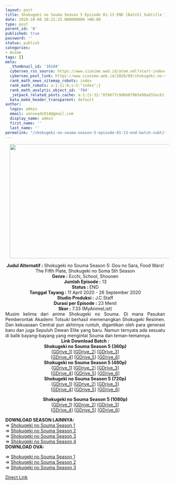 ```yaml
---
layout: post
title: Shokugeki no Souma Season 5 Episode 01-13 END [Batch] Subtitle Indonesia
date: 2020-10-08 10:22:25.000000000 +00:00
type: post
parent_id: '0'
published: true
password: ''
status: publish
categories:
- Anime
tags: []
meta:
  _thumbnail_id: '18104'
  cyberseo_rss_source: https://www.ciunime.web.id/atom.xml?start-index=301&max-results=150
  cyberseo_post_link: https://www.ciunime.web.id/2020/09/shokugeki-no-souma-season-5-episode-01.html
  rank_math_news_sitemap_robots: index
  rank_math_robots: a:1:{i:0;s:5:"index";}
  rank_math_analytic_object_id: '784'
  _jetpack_related_posts_cache: a:1:{s:32:"8f6677c9d6b0f903e98ad32ec61f8deb";a:2:{s:7:"expires";i:1647449023;s:7:"payload";a:0:{}}}
  kata_make_header_transparent: default
author:
  login: admin
  email: senseads014@gmail.com
  display_name: admin
  first_name: ''
  last_name: ''
permalink: "/shokugeki-no-souma-season-5-episode-01-13-end-batch-subtitle-indonesia/"
---
```

<div class="separator" style="clear: both; text-align: center;"><a href="https://1.bp.blogspot.com/-fQUURfptZiU/XpHk3tyOtdI/AAAAAAAAeEo/WmaeVud-HWspLM6Ac8g8UjO5JRZZ43gqACLcBGAsYHQ/s1600/Shokugeki%2Bno%2BSouma%2BSeason%2B5%2B-%2BGou%2Bno%2BSara.jpg" style="margin-left: 1em; margin-right: 1em;"><img border="0" data-original-height="720" data-original-width="1280" height="360" src="{{ site.baseurl }}/assets/2020/10/Shokugeki%2Bno%2BSouma%2BSeason%2B5%2B-%2BGou%2Bno%2BSara.jpg" width="640" /></a></div>
<p>
<div style="text-align: center;"><b>Judul Alternatif :</b>&nbsp;Shokugeki no Souma Season 5: Gou no Sara,&nbsp;Food Wars! The Fifth Plate,&nbsp;Shokugeki no Soma 5th Season</div>
<div style="text-align: center;"><b>Genre :</b>&nbsp;<b></b>Ecchi, School, Shounen</div>
<div style="text-align: center;"><b>Jumlah Episode :</b>&nbsp;13<br /><b>Status :&nbsp;</b>END<br /><b>Tanggal Tayang :</b>&nbsp;11 April 2020 - 26 September 2020<br /><b>Studio Produksi :</b>&nbsp;<b></b>J.C.Staff<br /><b>Durasi per Episode :</b>&nbsp;23 Menit</div>
<div style="text-align: center;"><b>Skor :</b>&nbsp;7.33 (MyAnimeList)</div>
<div style="text-align: center;"></div>
<div style="text-align: justify;">Musim kelima dari anime Shokugeki no Souma. Di mana Pasukan Pemberontak Akademi Totsuki berhasil memenangkan Shokugeki Resimen. Dan kekuasaan Central pun akhirnya runtuh, digantikan oleh para generasi baru dan juga Sepuluh Dewan Elite yang baru. Namun ternyata ada sesuatu di balik bayang-bayang yang mengintai Souma dan teman-temannya.</div>
<div style="text-align: justify;"></div>
<div style="text-align: justify;"></div>
<div style="text-align: center;">
<div><b>Link Download Batch :</b></div>
<div>
<div><b>Shokugeki no Souma Season 5&nbsp;(360p)</b></div>
</div>
<div>[<a href="https://drive.google.com/uc?id=14X3g-XEZfudblT3vD6L4d9inIRQDT49l" target="_blank" rel="noopener">GDrive_1</a>] [<a href="https://drive.google.com/uc?id=18csAPGSo355iP9XFLKL292KHr1YbaUOv" target="_blank" rel="noopener">GDrive_2</a>] [<a href="https://drive.google.com/uc?export=download&amp;id=1RGDNsFPf4YEoRM7Nuxh4FIhS8NVZ9GQj" target="_blank" rel="noopener">GDrive_3</a>]<br />[<a href="https://drive.google.com/uc?id=1jhofx7rnqxpQjg6dFZmOmvxB3Kqsu1b1" target="_blank" rel="noopener">GDrive_4</a>] [<a href="https://drive.google.com/uc?id=1mXal2A1HaSlCzprMsxYeO99UOU_tcYtk" target="_blank" rel="noopener">GDrive_5</a>] [<a href="https://drive.google.com/uc?id=1Fcgk1iShrrpOG19gEuGiOm4U-ZBgN81f" target="_blank" rel="noopener">GDrive_6</a>]</div>
<div></div>
<div><b>Shokugeki no Souma Season 5&nbsp;(480p)</b><br />[<a href="https://drive.google.com/uc?id=1z8lWFphSbSGiBnXccPkUZVTSAj22on7C" target="_blank" rel="noopener">GDrive_1</a>] [<a href="https://drive.google.com/uc?id=1AHuB12fyk7WINaCpsZJOrt_DXBvVSV8Y" target="_blank" rel="noopener">GDrive_2</a>] [<a href="https://drive.google.com/uc?export=download&amp;id=1vowPCsym3wg44UGfoy8nfHBg7ZgKyzRX" target="_blank" rel="noopener">GDrive_3</a>]<br />[<a href="https://drive.google.com/uc?export=download&amp;id=1OmiM-27TDqQDLgphXyqarlbIwcG1RpMR" target="_blank" rel="noopener">GDrive_4</a>] [<a href="https://drive.google.com/uc?id=1NCCWaJou1QfCQYZNdddr7tZKkU4oZuxL" target="_blank" rel="noopener">GDrive_5</a>] [<a href="https://drive.google.com/uc?id=1mIzClz4sDeCN5L3-IwG4LsnVnd_607bC" target="_blank" rel="noopener">GDrive_6</a>]</div>
<div><b>Shokugeki no Souma Season 5 (720p)</b><br />[<a href="https://drive.google.com/uc?id=1WlpK6WR3OAIQNkNHFrBKChOAr-ZrJs--" target="_blank" rel="noopener">GDrive_1</a>] [<a href="https://drive.google.com/uc?id=18YgtqxDyD5Hk-zAcUPluOVMKahOfokui" target="_blank" rel="noopener">GDrive_2</a>] [<a href="https://drive.google.com/uc?export=download&amp;id=1ttQzt5NuWNUzgtSBcMfXNLRFVZZKeSQb" target="_blank" rel="noopener">GDrive_3</a>]<br />[<a href="https://drive.google.com/uc?export=download&amp;id=1Abn3TDofbfoXsfELEp5_WkZE87mtT-lN" target="_blank" rel="noopener">GDrive_4</a>] [<a href="https://drive.google.com/uc?id=1OAWF-7K7sW6xZo4yAVDqiBN5A42EF5V5" target="_blank" rel="noopener">GDrive_5</a>] [<a href="https://drive.google.com/uc?id=1lFKL1857pMgde35kTZ-hpkJMVmGYU8K1" target="_blank" rel="noopener">GDrive_6</a>]</p>
<p><b>Shokugeki no Souma Season 5 (1080p)</b><br />[<a href="https://drive.google.com/uc?id=1VrUqedSOArDKYq1M1q4Lh63xYybhvKCL" target="_blank" rel="noopener">GDrive_1</a>] [<a href="https://drive.google.com/uc?id=1JXLgljsV5bXii3ddqJgdliYHN41fUXKY" target="_blank" rel="noopener">GDrive_2</a>] [<a href="https://drive.google.com/uc?export=download&amp;id=1QUplKJRVc8Pp9s18Ef04khujDRMDUCTq" target="_blank" rel="noopener">GDrive_3</a>]<br />[<a href="https://drive.google.com/uc?id=1c9A2S2Am3g2Mhd3UZKCdM9Ukgho-CLRh" target="_blank" rel="noopener">GDrive_4</a>] [<a href="https://drive.google.com/uc?id=1rt_QoJlGh2N7diVMtK6o5SZvspk0AstM" target="_blank" rel="noopener">GDrive_5</a>] [<a href="https://drive.google.com/uc?id=1z_Xo_YIjMqug_xMFSmj1AFv1QSjrwS_k" target="_blank" rel="noopener">GDrive_6</a>]</div>
<div style="text-align: left;"></div>
<div style="text-align: left;">
<div style="text-align: justify;"></div>
<div style="text-align: justify;"><b>DOWNLOAD SEASON LAINNYA:</b></div>
<div style="text-align: justify;"></div>
<div style="text-align: justify;">=&gt;&nbsp;<a href="https://www.ciunime.web.id/2019/01/shokugeki-no-souma-season-1-episode-01.html" target="_blank" rel="noopener">Shokugeki no Souma Season 1</a></div>
<div style="text-align: justify;">=&gt;&nbsp;<a href="https://www.ciunime.web.id/2019/01/shokugeki-no-souma-season-2-episode-01.html" target="_blank" rel="noopener">Shokugeki no Souma Season 2</a><br />=&gt;&nbsp;<a href="https://www.ciunime.web.id/2019/01/shokugeki-no-souma-season-3-episode-01.html" target="_blank" rel="noopener">Shokugeki no Souma Season 3</a><br />=&gt;&nbsp;<a href="https://www.ciunime.web.id/2019/12/shokugeki-no-souma-season-4-episode-01.html" target="_blank" rel="noopener">Shokugeki no Souma Season 4</a></div>
<div style="text-align: justify;"><b>DOWNLOAD OVA:</b></p>
<p>=&gt;&nbsp;<a href="https://www.ciunime.web.id/2019/07/shokugeki-no-souma-season-1-episode-01.html" target="_blank" rel="noopener">Shokugeki no Souma Season 1</a><br />=&gt;&nbsp;<a href="https://www.ciunime.web.id/2019/07/shokugeki-no-souma-season-2-episode-01.html" target="_blank" rel="noopener">Shokugeki no Souma Season 2</a><br />=&gt;&nbsp;<a href="https://www.ciunime.web.id/2019/09/shokugeki-no-souma-season-3-ova.html" target="_blank" rel="noopener">Shokugeki no Souma Season 3</a></div>
<div></div>
</div>
</div>
<div style="text-align: center;">
<div style="text-align: center;">
<div style="text-align: center;">
<div style="text-align: center;">
<div style="text-align: center;">
<div style="text-align: center;">
<div style="text-align: center;">
<div style="text-align: center;">
<div style="text-align: center;">
<div style="text-align: center;">
<div style="text-align: center;">
<div style="text-align: center;">
<div style="text-align: center;"></div>
</div>
</div>
</div>
</div>
</div>
</div>
</div>
</div>
</div>
</div>
</div>
</div>
<link rel="stylesheet" href="https://cdnjs.cloudflare.com/ajax/libs/font-awesome/4.7.0/css/font-awesome.min.css" />
<div class="divbtn"> <a href="https://handymansurrender.com/fihup8buzv?key=94550f7ce39444073321dde3b8782f97" class="btn"><i class="fa fa-download"></i> Direct Link</a> </div>
